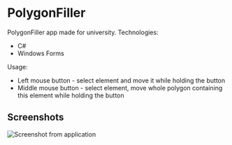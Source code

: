 # PolygonFiller
PolygonFiller app made for university.
Technologies:
- C#
- Windows Forms

Usage:
- Left mouse button - select element and move it while holding the button
- Middle mouse button - select element, move whole polygon containing this element while holding the button

## Screenshots
![](/../screenshots/Screenshot.png?raw=true "Screenshot from application")
